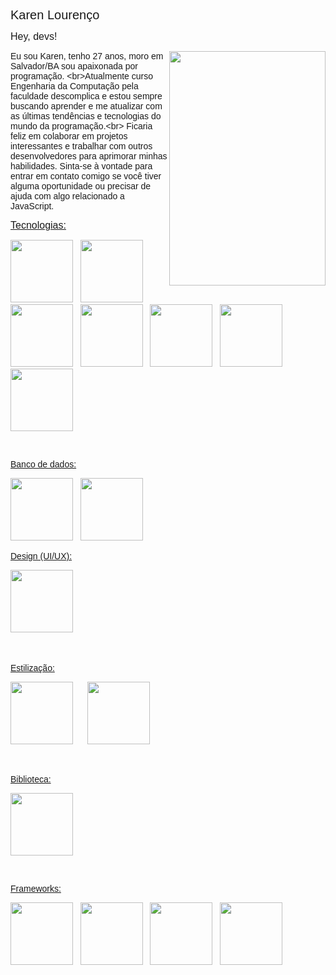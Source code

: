 <p><span style="font-family:Verdana,Geneva,sans-serif"><span style="font-size:20px">Karen Louren&ccedil;o</span></span></p>

<p><span style="font-family:Verdana,Geneva,sans-serif"><span style="font-size:16px">Hey, devs!</span></span></p>

<p><span style="font-family:Verdana,Geneva,sans-serif"><span style="font-size:16px"><img alt="" src="https://uploaddeimagens.com.br/images/004/308/034/original/avatar.png?1674358618" style="float:right; height:375px; width:250px" /></span></span></p>

<p><span style="font-family:Verdana,Geneva,sans-serif">Eu sou Karen, tenho 27 anos, moro em Salvador/BA sou apaixonada por programa&ccedil;&atilde;o. &lt;br&gt;Atualmente curso Engenharia da Computa&ccedil;&atilde;o pela faculdade descomplica e estou sempre buscando aprender e me atualizar com as &uacute;ltimas tend&ecirc;ncias e tecnologias do mundo da programa&ccedil;&atilde;o.&lt;br&gt; Ficaria feliz em colaborar em projetos interessantes e trabalhar com outros desenvolvedores para aprimorar minhas habilidades. Sinta-se &agrave; vontade para entrar em contato comigo se voc&ecirc; tiver alguma oportunidade ou precisar de ajuda com algo relacionado a JavaScript.</span></p>

<p><u><span style="font-family:Verdana,Geneva,sans-serif"><span style="font-size:16px">Tecnologias:</span></span></u></p>

<p><span style="font-family:Verdana,Geneva,sans-serif"><img alt="" src="https://cdn.jsdelivr.net/gh/devicons/devicon/icons/git/git-original.svg" style="height:100px; width:100px" />&nbsp; &nbsp;<img alt="" src="https://cdn.jsdelivr.net/gh/devicons/devicon/icons/github/github-original.svg" style="height:100px; width:100px" />&nbsp; &nbsp;<img alt="" src="https://cdn.jsdelivr.net/gh/devicons/devicon/icons/html5/html5-original.svg" style="height:100px; width:100px" />&nbsp; &nbsp;<img alt="" src="https://cdn.jsdelivr.net/gh/devicons/devicon/icons/css3/css3-original.svg" style="height:100px; width:100px" />&nbsp; &nbsp;<img alt="" src="https://cdn.jsdelivr.net/gh/devicons/devicon/icons/javascript/javascript-original.svg" style="height:100px; width:100px" />&nbsp; &nbsp;<img alt="" src="https://cdn.jsdelivr.net/gh/devicons/devicon/icons/typescript/typescript-original.svg" style="height:100px; width:100px" />&nbsp; &nbsp;<img alt="" src="https://cdn.jsdelivr.net/gh/devicons/devicon/icons/docker/docker-original.svg" style="height:100px; width:100px" /></span></p>

<p>&nbsp;</p>

<p><span style="font-family:Verdana,Geneva,sans-serif"><u><span style="font-size:14px">Banco de dados:</span></u> &nbsp; </span></p>

<p><span style="font-family:Verdana,Geneva,sans-serif"><img alt="" src="https://cdn.jsdelivr.net/gh/devicons/devicon/icons/mongodb/mongodb-original-wordmark.svg" style="height:100px; width:100px" />&nbsp; &nbsp;<img alt="" src="https://cdn.jsdelivr.net/gh/devicons/devicon/icons/postgresql/postgresql-original.svg" style="height:100px; width:100px" /> &nbsp; &nbsp; &nbsp; &nbsp;</span></p>

<p><span style="font-family:Verdana,Geneva,sans-serif"><u><span style="font-size:14px">Design (UI/UX):</span></u></span></p>

<p><span style="font-family:Verdana,Geneva,sans-serif"><span style="font-size:16px"><img alt="" src="https://cdn.jsdelivr.net/gh/devicons/devicon/icons/xd/xd-plain.svg" style="height:100px; width:100px" />&nbsp;</span> &nbsp; &nbsp; &nbsp; &nbsp; &nbsp;</span></p>

<p>&nbsp;</p>

<p><span style="font-size:14px"><u><span style="font-family:Verdana,Geneva,sans-serif">Estiliza&ccedil;&atilde;o:</span></u></span></p>

<p><span style="font-family:Verdana,Geneva,sans-serif"><img alt="" src="https://cdn.jsdelivr.net/gh/devicons/devicon/icons/bootstrap/bootstrap-original.svg" style="height:100px; width:100px" />&nbsp; &nbsp;&nbsp; &nbsp;<img alt="" src="https://cdn.jsdelivr.net/gh/devicons/devicon/icons/sass/sass-original.svg" style="height:100px; width:100px" /></span></p>

<p>&nbsp;</p>

<p><span style="font-size:14px"><u><span style="font-family:Verdana,Geneva,sans-serif">Biblioteca:</span></u></span></p>

<p><span style="font-family:Verdana,Geneva,sans-serif"><img alt="" src="https://cdn.jsdelivr.net/gh/devicons/devicon/icons/react/react-original.svg" style="height:100px; width:100px" /></span></p>

<p>&nbsp;</p>

<p><span style="font-size:14px"><u><span style="font-family:Verdana,Geneva,sans-serif">Frameworks:</span></u></span></p>

<p><span style="font-family:Verdana,Geneva,sans-serif"><img alt="" src="https://cdn.jsdelivr.net/gh/devicons/devicon/icons/nodejs/nodejs-original.svg" style="height:100px; width:100px" />&nbsp; &nbsp;<img alt="" src="https://cdn.jsdelivr.net/gh/devicons/devicon/icons/express/express-original-wordmark.svg" style="height:100px; width:100px" />&nbsp; &nbsp;<img alt="" src="https://cdn.jsdelivr.net/gh/devicons/devicon/icons/nestjs/nestjs-plain.svg" style="height:100px; width:100px" />&nbsp; &nbsp;<img alt="" src="https://cdn.jsdelivr.net/gh/devicons/devicon/icons/nextjs/nextjs-line.svg" style="height:100px; width:100px" /></span></p>

<p>&nbsp;</p>

<p><br />
<br />
<br />
&nbsp;</p>
